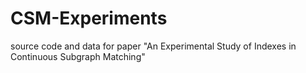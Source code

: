 # CSM-Experiments
source code and data for paper "An Experimental Study of Indexes in Continuous Subgraph Matching"
